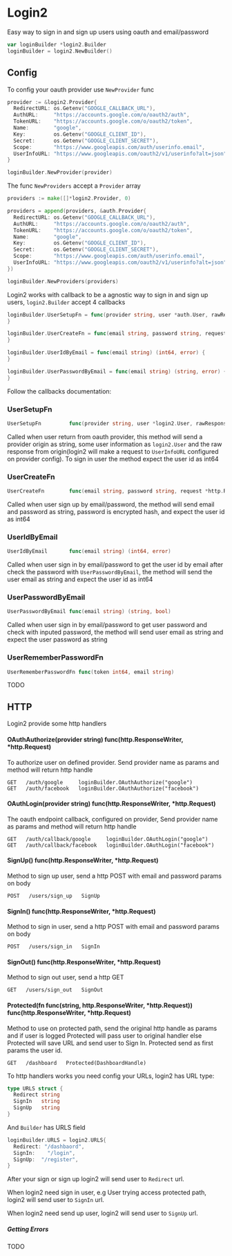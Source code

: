 # Login2

Easy way to sign in and sign up users using oauth and email/password


``` go
var loginBuilder *login2.Builder
loginBuilder = login2.NewBuilder()
```

## Config

To config your oauth provider use ```NewProvider``` func

``` go
provider := &login2.Provider{
  RedirectURL: os.Getenv("GOOGLE_CALLBACK_URL"),
  AuthURL:     "https://accounts.google.com/o/oauth2/auth",
  TokenURL:    "https://accounts.google.com/o/oauth2/token",
  Name:        "google",
  Key:         os.Getenv("GOOGLE_CLIENT_ID"),
  Secret:      os.Getenv("GOOGLE_CLIENT_SECRET"),
  Scope:       "https://www.googleapis.com/auth/userinfo.email",
  UserInfoURL: "https://www.googleapis.com/oauth2/v1/userinfo?alt=json",
}

loginBuilder.NewProvider(provider)
```

The func ```NewProviders``` accept a ```Provider``` array


``` go
providers := make([]*login2.Provider, 0)

providers = append(providers, &auth.Provider{
  RedirectURL: os.Getenv("GOOGLE_CALLBACK_URL"),
  AuthURL:     "https://accounts.google.com/o/oauth2/auth",
  TokenURL:    "https://accounts.google.com/o/oauth2/token",
  Name:        "google",
  Key:         os.Getenv("GOOGLE_CLIENT_ID"),
  Secret:      os.Getenv("GOOGLE_CLIENT_SECRET"),
  Scope:       "https://www.googleapis.com/auth/userinfo.email",
  UserInfoURL: "https://www.googleapis.com/oauth2/v1/userinfo?alt=json",
})

loginBuilder.NewProviders(providers)

```

Login2 works with callback to be a agnostic way to sign in and sign up users, ```login2.Builder``` accept 4 callbacks

```  go
loginBuilder.UserSetupFn = func(provider string, user *auth.User, rawResponde *http.Response) (int64, error)  {
}

loginBuilder.UserCreateFn = func(email string, password string, request *http.Request) (int64, error) {
}

loginBuilder.UserIdByEmail = func(email string) (int64, error) {
}

loginBuilder.UserPasswordByEmail = func(email string) (string, error) {
}
```

Follow the callbacks documentation:

### UserSetupFn

``` go
UserSetupFn         func(provider string, user *login2.User, rawResponse *http.Response) (int64, error)
```

Called when user return from oauth provider, this method will send a provider origin as string, some user information as ```login2.User``` and the raw response from origin(login2 will make a request to ```UserInfoURL``` configured on provider config). To sign in user the method expect the user id as int64


### UserCreateFn
``` go
UserCreateFn        func(email string, password string, request *http.Request) (int64, error)
```

Called when user sign up by email/password, the method will send email and password as string, password is encrypted hash, and expect the user id as int64

### UserIdByEmail
``` go
UserIdByEmail       func(email string) (int64, error)
```

Called when user sign in by email/password to get the user id by email after check the password with ```UserPasswordByEmail```, the method will send the user email as string and expect the user id as int64

### UserPasswordByEmail
``` go
UserPasswordByEmail func(email string) (string, bool)
```

Called when user sign in by email/password to get user password and check with inputed password, the method will send user email as string and expect the user password as string

### UserRememberPasswordFn
``` go
UserRememberPasswordFn func(token int64, email string)
```
TODO

## HTTP

Login2 provide some http handlers

#### OAuthAuthorize(provider string) func(http.ResponseWriter, *http.Request)

To authorize user on defined provider. Send provider name as params and method will return http handle

```
GET   /auth/google     loginBuilder.OAuthAuthorize("google")
GET   /auth/facebook   loginBuilder.OAuthAuthorize("facebook")
```

#### OAuthLogin(provider string) func(http.ResponseWriter, *http.Request)

The oauth endpoint callback, configured on provider, Send provider name as params and method will return http handle

```
GET   /auth/callback/google     loginBuilder.OAuthLogin("google")
GET   /auth/callback/facebook   loginBuilder.OAuthLogin("facebook")
```

#### SignUp() func(http.ResponseWriter, *http.Request)

Method to sign up user, send a http POST with email and password params on body

```
POST   /users/sign_up   SignUp
```


#### SignIn() func(http.ResponseWriter, *http.Request)
Method to sign in user, send a http POST with email and password params on body

```
POST   /users/sign_in   SignIn
```

#### SignOut() func(http.ResponseWriter, *http.Request)
Method to sign out user, send a http GET

```
GET   /users/sign_out   SignOut
```

#### Protected(fn func(string, http.ResponseWriter, *http.Request)) func(http.ResponseWriter, *http.Request)

Method to use on protected path, send the original http handle as params and if user is logged Protected will pass user to original handler else Protected will save URL and send user to Sign In. Protected send as first params the user id.

```
GET   /dashboard   Protected(DashboardHandle)
```

To http handlers works you need config your URLs, login2 has URL type:

``` go
type URLS struct {
  Redirect string
  SignIn   string
  SignUp   string
}
```

And ```Builder``` has URLS field

``` go
loginBuilder.URLS = login2.URLS{
  Redirect: "/dashbaord",
  SignIn:    "/login",
  SignUp:  "/register",
}
```
After your sign or sign up login2 will send user to ```Redirect``` url.

When login2 need sign in user, e.g User trying access protected path, login2 will send user to ```SignIn``` url.

When login2 need send up user, login2 will send user to ```SignUp``` url.

##### Getting Errors
TODO

